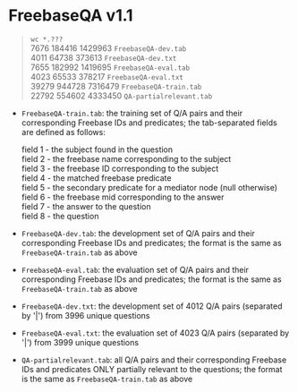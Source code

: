 # FreebaseQA v1.1

> `wc *.???`  
    7676   184416  1429963 `FreebaseQA-dev.tab`  
    4011    64738   373613 `FreebaseQA-dev.txt`  
    7655   182992  1419695 `FreebaseQA-eval.tab`  
    4023    65533   378217 `FreebaseQA-eval.txt`  
	39279   944728  7316479 `FreebaseQA-train.tab`  
	22792   554602  4333450 `QA-partialrelevant.tab`  

* `FreebaseQA-train.tab`: the training set of Q/A pairs and their corresponding Freebase IDs and predicates; the tab-separated fields are defined as follows:

    field 1 - the subject found in the question  
    field 2 - the freebase name corresponding to the subject  
    field 3 - the freebase ID corresponding to the subject  
    field 4 - the matched freebase predicate  
    field 5 - the secondary predicate for a mediator node (null	otherwise)  
    field 6 - the freebase mid corresponding to the answer  
    field 7 - the answer to the question  
    field 8 - the question  

* `FreebaseQA-dev.tab`: the development set of Q/A pairs and their corresponding Freebase IDs and predicates; the format is the same as `FreebaseQA-train.tab` as above

* `FreebaseQA-eval.tab`: the evaluation set of Q/A pairs and their corresponding Freebase IDs and predicates; the format is the same as `FreebaseQA-train.tab` as above

* `FreebaseQA-dev.txt`: the development set of 4012 Q/A pairs (separated by '|') from 3996 unique questions

* `FreebaseQA-eval.txt`: the evaluation set of 4023 Q/A pairs (separated by '|') from 3999 unique questions

* `QA-partialrelevant.tab`: all Q/A pairs and their corresponding Freebase IDs and predicates ONLY partially relevant to the questions; the format is the same as `FreebaseQA-train.tab` as above
